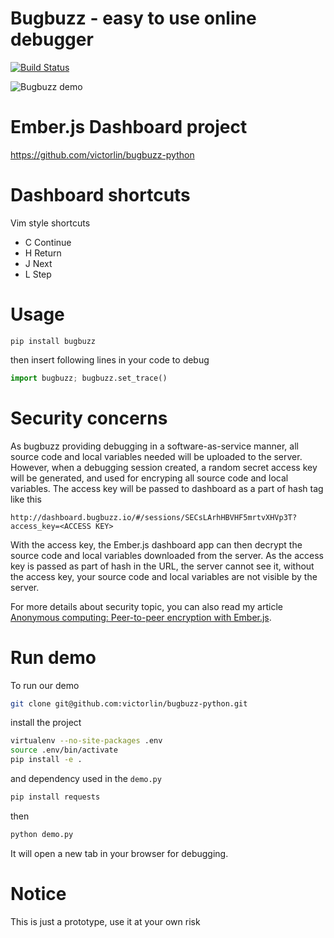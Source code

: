 # Bugbuzz - easy to use online debugger

[![Build Status](https://travis-ci.org/victorlin/bugbuzz-python.svg?branch=master)](https://travis-ci.org/victorlin/bugbuzz-python)

![Bugbuzz demo](/screencast.gif?raw=true )

# Ember.js Dashboard project

https://github.com/victorlin/bugbuzz-python

# Dashboard shortcuts

Vim style shortcuts

 - C Continue
 - H Return
 - J Next
 - L Step

# Usage

```
pip install bugbuzz
```

then insert following lines in your code to debug

```python
import bugbuzz; bugbuzz.set_trace()
```

# Security concerns

As bugbuzz providing debugging in a software-as-service manner, all source code and local variables needed will be uploaded to the server. However, when a debugging session created, a random secret access key will be generated, and used for encryping all source code and local variables. The access key will be passed to dashboard as a part of hash tag like this

```
http://dashboard.bugbuzz.io/#/sessions/SECsLArhHBVHF5mrtvXHVp3T?access_key=<ACCESS KEY>
```

With the access key, the Ember.js dashboard app can then decrypt the source code and local variables downloaded from the server. As the access key is passed as part of hash in the URL, the server cannot see it, without the access key, your source code and local variables are not visible by the server.

For more details about security topic, you can also read my article [Anonymous computing: Peer-to-peer encryption with Ember.js](http://victorlin.me/posts/2015/05/26/anonymous-computing-peer-to-peer-encryption-with-ember-js).

# Run demo

To run our demo

```bash
git clone git@github.com:victorlin/bugbuzz-python.git
```

install the project

```bash
virtualenv --no-site-packages .env
source .env/bin/activate
pip install -e .
```

and dependency used in the `demo.py`

```bash
pip install requests
```

then

```bash
python demo.py
```

It will open a new tab in your browser for debugging.

# Notice

 This is just a prototype, use it at your own risk
